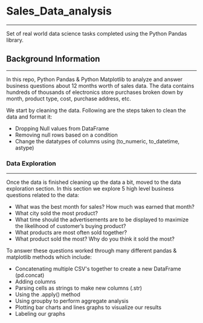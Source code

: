 # Sales_Data_analysis
 - - - -
Set of real world data science tasks completed using the Python Pandas library.

## Background Information
 - - - -
In this repo, Python Pandas & Python Matplotlib to analyze and answer business questions about 12 months worth of sales data. The data contains hundreds of thousands of electronics store purchases broken down by month, product type, cost, purchase address, etc.

We start by cleaning the data. Following are the steps taken to clean the data and format it:

* Dropping Null values from DataFrame
* Removing null rows based on a condition
* Change the datatypes of columns using (to_numeric, to_datetime, astype)

### Data Exploration
 - - - -
Once the data is finished cleaning up the data a bit, moved to the data exploration section. In this section we explore 5 high level business questions related to the data:

* What was the best month for sales? How much was earned that month?
* What city sold the most product?
* What time should the advertisements are to be displayed to maximize the likelihood of customer’s buying product?
* What products are most often sold together?
* What product sold the most? Why do you think it sold the most?

To answer these questions worked through many different pandas & matplotlib methods which include:

* Concatenating multiple CSV's together to create a new DataFrame (pd.concat)
* Adding columns
* Parsing cells as strings to make new columns (.str)
* Using the .apply() method
* Using groupby to perform aggregate analysis
* Plotting bar charts and lines graphs to visualize our results
* Labeling our graphs
